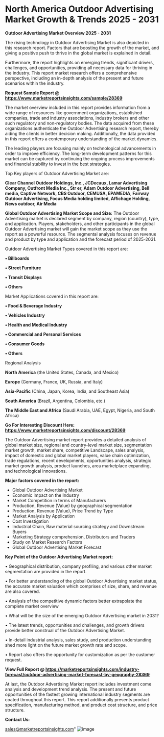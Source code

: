 # North America Outdoor Advertising Market Growth & Trends 2025 - 2031

<Strong> Outdoor Advertising Market Overview 2025 - 2031</strong>

The rising technology in Outdoor Advertising Market is also depicted in this research report. Factors that are boosting the growth of the market, and giving a positive push to thrive in the global market is explained in detail.

Furthermore, the report highlights on emerging trends, significant drivers, challenges, and opportunities, providing all necessary data for thriving in the industry. This report market research offers a comprehensive perspective, including an in-depth analysis of the present and future scenarios within the industry.

<strong>Request Sample Report @ <a href=https://www.marketreportsinsights.com/sample/28369>https://www.marketreportsinsights.com/sample/28369</a></strong>

The market overview included in this report provides information from a wide range of resources like government organizations, established companies, trade and industry associations, industry brokers and other such regulatory and non-regulatory bodies. The data acquired from these organizations authenticate the Outdoor Advertising research report, thereby aiding the clients in better decision making. Additionally, the data provided in this report offers a contemporary understanding of the market dynamics.

The leading players are focusing mainly on technological advancements in order to improve efficiency. The long-term development patterns for this market can be captured by continuing the ongoing process improvements and financial stability to invest in the best strategies.

Top Key players of Outdoor Advertising Market are:

<strong>Clear Channel Outdoor Holdings, Inc., JCDecaux, Lamar Advertising Company, Outfront Media Inc., Str er, Adam Outdoor Advertising, Bell media, Captive Network, CBS Outdoor, CEMUSA, EPAMEDIA, Fairway Outdoor Advertising, Focus Media holding limited, Affichage Holding, News outdoor, Air Media</strong>

<strong><b>Global Outdoor Advertising Market Scope and Size:</b></strong>
The Outdoor Advertising market is declared segment by company, region (country), type, and application. Players, stakeholders, and other participants in the global Outdoor Advertising market will gain the market scope as they use the report as a powerful resource. The segmental analysis focuses on revenue and product by type and application and the forecast period of 2025-2031.

Outdoor Advertising Market Types covered in this report are:

<strong>• Billboards

• Street Furniture

• Transit Displays

• Others</strong>

Market Applications covered in this report are:

<strong>• Food & Beverage Industry

• Vehicles Industry

• Health and Medical Industry

• Commercial and Personal Services

• Consumer Goods

• Others</strong> 

Regional Analysis

<strong>North America</strong> (the United States, Canada, and Mexico)

<strong>Europe</strong> (Germany, France, UK, Russia, and Italy)

<strong>Asia-Pacific</strong> (China, Japan, Korea, India, and Southeast Asia)

<strong>South America</strong> (Brazil, Argentina, Colombia, etc.)

<strong>The Middle East and Africa</strong> (Saudi Arabia, UAE, Egypt, Nigeria, and South Africa)

<strong>Go For Interesting Discount Here: <a href=https://www.marketreportsinsights.com/discount/28369>https://www.marketreportsinsights.com/discount/28369</a></strong>

The Outdoor Advertising market report provides a detailed analysis of global market size, regional and country-level market size, segmentation market growth, market share, competitive Landscape, sales analysis, impact of domestic and global market players, value chain optimization, trade regulations, recent developments, opportunities analysis, strategic market growth analysis, product launches, area marketplace expanding, and technological innovations.

<strong><b>Major factors covered in the report:</b></strong>
<ul>
  <li>Global Outdoor Advertising Market </li>
  <li>Economic Impact on the Industry</li>
  <li>Market Competition in terms of Manufacturers</li>
  <li>Production, Revenue (Value) by geographical segmentation</li>
  <li>Production, Revenue (Value), Price Trend by Type</li>
  <li>Market Analysis by Application</li>
  <li>Cost Investigation</li>
  <li>Industrial Chain, Raw material sourcing strategy and Downstream Buyers</li>
  <li>Marketing Strategy comprehension, Distributors and Traders</li>
  <li>Study on Market Research Factors</li>
  <li>Global Outdoor Advertising Market Forecast</li>
</ul>

<strong><b>Key Point of the Outdoor Advertising Market report:</b></strong>

• Geographical distribution, company profiling, and various other market segmentation are provided in the report.

• For better understanding of the global Outdoor Advertising market status, the accurate market valuation which comprises of size, share, and revenue are also covered.

• Analysis of the competitive dynamic factors better extrapolate the complete market overview

• What will be the size of the emerging Outdoor Advertising market in 2031?

• The latest trends, opportunities and challenges, and growth drivers provide better construal of the Outdoor Advertising Market.

• In-detail industrial analysis, sales study, and production understanding shed more light on the future market growth rate and scope.

• Report also offers the opportunity for customization as per the customer request.

<strong><b>View Full Report @ <a href=https://marketreportsinsights.com/industry-forecast/outdoor-advertising-market-forecast-by-geography-28369>https://marketreportsinsights.com/industry-forecast/outdoor-advertising-market-forecast-by-geography-28369</a></b></strong>


At last, the Outdoor Advertising Market report includes investment come analysis and development trend analysis. The present and future opportunities of the fastest growing international industry segments are coated throughout this report. This report additionally presents product specification, manufacturing method, and product cost structure, and price structure.

<strong>Contact Us:</strong>

sales@marketreportsinsights.com"
![image](https://github.com/user-attachments/assets/eec1e103-638d-48f1-8715-985cfd3099db)
